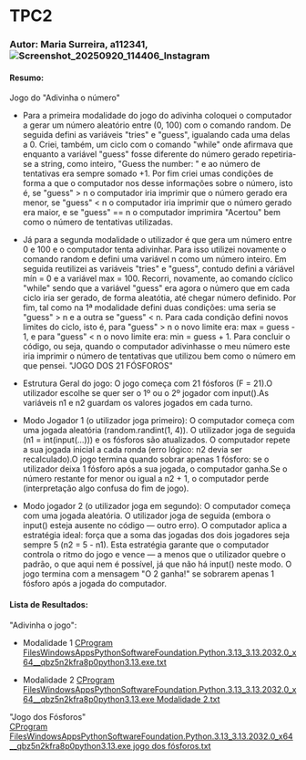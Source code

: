 # TPC2
### Autor: Maria Surreira, a112341,![Screenshot_20250920_114406_Instagram](https://github.com/user-attachments/assets/151788e3-218c-4c92-a633-dc62cbfab866)

#### Resumo:
Jogo do "Adivinha o número"

- Para a primeira modalidade do jogo do adivinha coloquei o computador a gerar um número aleatório entre (0, 100) com o comando random. De seguida defini as variáveis "tries" e "guess", igualando cada uma delas a 0. Criei, também, um ciclo com o comando "while" onde afirmava que enquanto a variável "guess" fosse diferente do número gerado repetiria-se a string, como inteiro, "Guess the number: " e ao número de tentativas era sempre somado +1. Por fim criei umas condições de forma a que o computador nos desse informações sobre o número, isto é, se "guess" > n o computador iria imprimir que o número gerado era menor, se "guess" < n o computador iria imprimir que o número gerado era maior, e se "guess" == n o computador imprimira "Acertou" bem como o número de tentativas utilizadas.
- Já para a segunda modalidade o utilizador é que gera um número entre 0 e 100 e o computador tenta adivinhar. Para isso utilizei novamente o comando random e defini uma variável n como um número inteiro. Em seguida reutilizei as variáveis "tries" e "guess", contudo defini a váriável mín = 0 e a variável max = 100. Recorri, novamente, ao comando cíclico "while" sendo que a variável "guess" era agora o número que em cada ciclo iria ser gerado, de forma aleatótia, até chegar número definido. Por fim, tal como na 1ª modalidade defini duas condições: uma seria se "guess" > n e a outra se "guess" < n. Para cada condição defini novos limites do ciclo, isto é, para "guess" > n o novo limite era: max = guess - 1, e para "guess" < n o novo limite era: min = guess + 1. Para concluir o código, ou seja, quando o computador adivinhasse o meu número este iria imprimir o número de tentativas que utilizou bem como o número em que pensei.
"JOGO DOS 21 FÓSFOROS"

- Estrutura Geral do jogo: O jogo começa com 21 fósforos (F = 21).O utilizador escolhe se quer ser o 1º ou o 2º jogador com input().As variáveis n1 e n2 guardam os valores jogados em cada turno.
- Modo Jogador 1 (o utilizador joga primeiro): O computador começa com uma jogada aleatória (random.randint(1, 4)). O utilizador joga de seguida (n1 = int(input(...))) e os fósforos são atualizados. O computador repete a sua jogada inicial a cada ronda (erro lógico: n2 devia ser recalculado).O jogo termina quando sobrar apenas 1 fósforo: se o utilizador deixa 1 fósforo após a sua jogada, o computador ganha.Se o número restante for menor ou igual a n2 + 1, o computador perde (interpretação algo confusa do fim de jogo).
- Modo jogador 2 (o utilizador joga em segundo): O computador começa com uma jogada aleatória. O utilizador joga de seguida (embora o input() esteja ausente no código — outro erro). O computador aplica a estratégia ideal: força que a soma das jogadas dos dois jogadores seja sempre 5 (n2 = 5 - n1). Esta estratégia garante que o computador controla o ritmo do jogo e vence — a menos que o utilizador quebre o padrão, o que aqui nem é possível, já que não há input() neste modo. O jogo termina com a mensagem "O 2 ganha!" se sobrarem apenas 1 fósforo após a jogada do computador.




#### Lista de Resultados:
"Adivinha o jogo":
- Modalidade 1 [CProgram FilesWindowsAppsPythonSoftwareFoundation.Python.3.13_3.13.2032.0_x64__qbz5n2kfra8p0python3.13.exe.txt](https://github.com/user-attachments/files/22581923/CProgram.FilesWindowsAppsPythonSoftwareFoundation.Python.3.13_3.13.2032.0_x64__qbz5n2kfra8p0python3.13.exe.txt)

- Modalidade 2 [CProgram FilesWindowsAppsPythonSoftwareFoundation.Python.3.13_3.13.2032.0_x64__qbz5n2kfra8p0python3.13.exe Modalidade 2.txt](https://github.com/user-attachments/files/22581935/CProgram.FilesWindowsAppsPythonSoftwareFoundation.Python.3.13_3.13.2032.0_x64__qbz5n2kfra8p0python3.13.exe.Modalidade.2.txt)

"Jogo dos Fósforos"  
[CProgram FilesWindowsAppsPythonSoftwareFoundation.Python.3.13_3.13.2032.0_x64__qbz5n2kfra8p0python3.13.exe jogo dos fósforos.txt](https://github.com/user-attachments/files/22583513/CProgram.FilesWindowsAppsPythonSoftwareFoundation.Python.3.13_3.13.2032.0_x64__qbz5n2kfra8p0python3.13.exe.jogo.dos.fosforos.txt)



